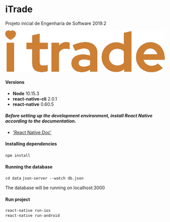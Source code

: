 # iTrade

Projeto inicial de Engenharia de Software 2019.2

![itrade logo](https://raw.githubusercontent.com/kazuhirodk/itrade/master/src/components/images/itrade-logo.png)

#### Versions
- **Node** 10.15.3
- **react-native-cli** 2.0.1
- **react-native** 0.60.5

#### *Before setting up the development environment, install React Native according to the documentation.*
- ['React Native Doc'](https://facebook.github.io/react-native/docs/getting-started)

#### Installing dependencies
`npm install`

#### Running the database
`cd data` 
`json-server --watch db.json`

The database will be running on localhost:3000



#### Run project
```
react-native run-ios
react-native run-android
```
